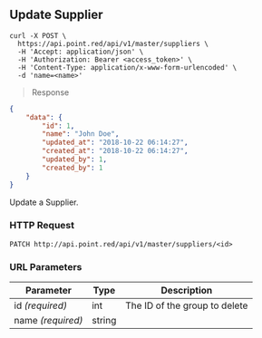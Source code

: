## Update Supplier

```shell
curl -X POST \
  https://api.point.red/api/v1/master/suppliers \
  -H 'Accept: application/json' \
  -H 'Authorization: Bearer <access_token>' \
  -H 'Content-Type: application/x-www-form-urlencoded' \
  -d 'name=<name>'
```

> Response

```json
{
    "data": {
        "id": 1,
        "name": "John Doe",
        "updated_at": "2018-10-22 06:14:27",
        "created_at": "2018-10-22 06:14:27",
        "updated_by": 1,
        "created_by": 1
    }
}
```

Update a Supplier.

### HTTP Request

`PATCH http://api.point.red/api/v1/master/suppliers/<id>`

### URL Parameters

Parameter | Type | Description
--------- | ----------- | -----------
id *(required)* | int | The ID of the group to delete
name *(required)* | string |
